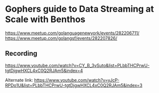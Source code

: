 # Gophers guide to Data Streaming at Scale with Benthos

https://www.meetup.com/golanguagenewyork/events/282206711/
https://www.meetup.com/golangsf/events/282207826/

## Recording

https://www.youtube.com/watch?v=CY_B_3vSuto&list=PLbbTHCPrwU-tgtDjgwHXCL4xC0Q2RJAm5&index=4

Alternate link: https://www.youtube.com/watch?v=yJcP-RPDo1U&list=PLbbTHCPrwU-tgtDjgwHXCL4xC0Q2RJAm5&index=3
